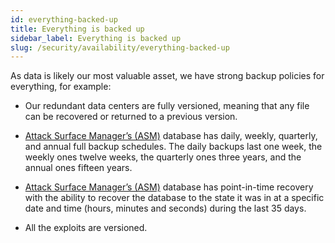 ```yaml
---
id: everything-backed-up
title: Everything is backed up
sidebar_label: Everything is backed up
slug: /security/availability/everything-backed-up
---
```


As data is likely our most valuable asset,
we have strong backup policies for everything,
for example:

- Our redundant data centers are fully versioned,
meaning that any file can be recovered
or returned to a previous version.

- [Attack Surface Manager’s (ASM)](https://app.fluidattacks.com/)
database has daily, weekly, quarterly,
and annual full backup schedules.
The daily backups last one week,
the weekly ones twelve weeks,
the quarterly ones three years,
and the annual ones fifteen years.

- [Attack Surface Manager’s (ASM)](https://app.fluidattacks.com/)
database has point-in-time recovery
with the ability to recover the database
to the state it was in at a specific date and time
(hours, minutes and seconds)
during the last 35 days.

- All the exploits are versioned.
